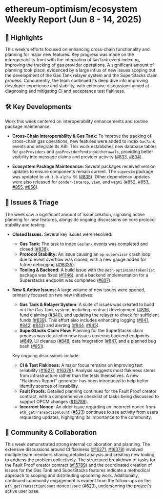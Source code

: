 # ethereum-optimism/ecosystem Weekly Report (Jun 8 - 14, 2025)

## 🚀 Highlights
This week's efforts focused on enhancing cross-chain functionality and planning for major new features. Key progress was made on the interoperability front with the integration of `GasTank` event indexing, improving the tracking of gas provider operations. A significant amount of planning took place, evidenced by a large influx of new issues scoping out the development of the Gas Tank relayer system and the SuperStacks claim process. Concurrently, the team continued its deep dive into improving developer experience and stability, with extensive discussions aimed at diagnosing and mitigating CI and acceptance test flakiness.

## 🛠️ Key Developments
Work this week centered on interoperability enhancements and routine package maintenance.

- **Cross-Chain Interoperability & Gas Tank:**
  To improve the tracking of cross-chain gas operations, new features were added to index `GasTank` events and integrate its ABI. This work establishes new database tables for `gasProviders` and `gasProviderPendingWithdrawals`, providing better visibility into message claims and provider activity ([#833](https://github.com/ethereum-optimism/ecosystem/pull/833), [#834](https://github.com/ethereum-optimism/ecosystem/pull/834)).

- **Ecosystem Package Maintenance:**
  Several packages received version updates to ensure components remain current. The `supersim` package was updated to `v0.1.0-alpha.50` ([#835](https://github.com/ethereum-optimism/ecosystem/pull/835)). Other dependency updates were also released for `ponder-interop`, `viem`, and `wagmi` ([#852](https://github.com/ethereum-optimism/ecosystem/pull/852), [#853](https://github.com/ethereum-optimism/ecosystem/pull/853), [#855](https://github.com/ethereum-optimism/ecosystem/pull/855), [#856](https://github.com/ethereum-optimism/ecosystem/pull/856)).

## 🐛 Issues & Triage
The week saw a significant amount of issue creation, signaling active planning for new features, alongside ongoing discussions on core protocol stability and testing.

- **Closed Issues:**
  Several key issues were resolved:
  - **Gas Tank:** The task to index `GasTank` events was completed and closed ([#838](https://github.com/ethereum-optimism/ecosystem/issues/838)).
  - **Protocol Stability:** An issue causing an `op-supervisor` crash loop due to event overflow was closed, with a new gauge added for future debugging ([#16335](https://github.com/ethereum-optimism/ecosystem/issues/16335)).
  - **Tooling & Backend:** A build issue with the `@eth-optimism/tokenlist` package was fixed ([#1146](https://github.com/ethereum-optimism/ecosystem/issues/1146)), and a backend implementation for a Superstacks endpoint was completed ([#807](https://github.com/ethereum-optimism/ecosystem/issues/807)).

- **New & Active Issues:**
  A large volume of new issues were opened, primarily focused on two new initiatives:
  - **Gas Tank & Relayer System:** A suite of issues was created to build out the Gas Tank system, including contract development ([#836](https://github.com/ethereum-optimism/ecosystem/issues/836]), fund claiming ([#840](https://github.com/ethereum-optimism/ecosystem/issues/840)), and updating the relayer to check for sufficient funds ([#839](https://github.com/ethereum-optimism/ecosystem/issues/839)). This effort also includes enhancing logging ([#841](https://github.com/ethereum-optimism/ecosystem/issues/841), [#842](https://github.com/ethereum-optimism/ecosystem/issues/842), [#843](https://github.com/ethereum-optimism/ecosystem/issues/843)) and alerting ([#844](https://github.com/ethereum-optimism/ecosystem/issues/844), [#845](https://github.com/ethereum-optimism/ecosystem/issues/845)).
  - **SuperStacks Claim Flow:** Planning for the SuperStacks claim process was detailed in new issues covering backend endpoints ([#849](https://github.com/ethereum-optimism/ecosystem/issues/849]), UI cleanup ([#848](https://github.com/ethereum-optimism/ecosystem/issues/848]), data integration ([#847](https://github.com/ethereum-optimism/ecosystem/issues/847]), and a planned bug bash ([#851](https://github.com/ethereum-optimism/ecosystem/issues/851)).

  Key ongoing discussions include:
  - **CI & Test Flakiness:** A major focus remains on improving test reliability ([#16271](https://github.com/ethereum-optimism/ecosystem/issues/16271), [#16378](https://github.com/ethereum-optimism/ecosystem/issues/16378)). Analysis suggests most flakiness stems from infrastructure rather than the tests themselves. A new "Flakiness Report" generator has been introduced to help better identify sources of instability.
  - **Fault Proofs:** Detailed planning continues for the Fault Proof creator contract, with a comprehensive checklist of tasks being discussed to support OPCM changes ([#15789](https://github.com/ethereum-optimism/ecosystem/issues/15789)).
  - **Incorrect Nonce:** An older issue regarding an incorrect nonce from `eth_getTransactionCount` ([#623](https://github.com/ethereum-optimism/ecosystem/issues/623)) continues to see activity from users requesting updates, highlighting its importance to the community.

## 💬 Community & Collaboration
This week demonstrated strong internal collaboration and planning. The extensive discussions around CI flakiness ([#16271](https://github.com/ethereum-optimism/ecosystem/issues/16271), [#16378](https://github.com/ethereum-optimism/ecosystem/issues/16378)) involved multiple team members sharing detailed analysis and creating new tooling to address the problem collectively. The structured breakdown of tasks for the Fault Proof creator contract ([#15789](https://github.com/ethereum-optimism/ecosystem/issues/15789)) and the coordinated creation of issues for the Gas Tank and SuperStacks features indicate a methodical approach to scoping and distributing upcoming work. Additionally, continued community engagement is evident from the follow-ups on the `eth_getTransactionCount` nonce issue ([#623](https://github.com/ethereum-optimism/ecosystem/issues/623)), underscoring the project's active user base.